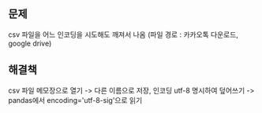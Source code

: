 ## 문제
csv 파일을 어느 인코딩을 시도해도 깨져서 나옴
(파일 경로 : 카카오톡 다운로드, google drive)

## 해결책
csv 파일 메모장으로 열기
-> 다른 이름으로 저장, 인코딩 utf-8 명시하여 덮어쓰기
-> pandas에서 encoding='utf-8-sig'으로 읽기
